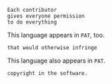     Each contributor
    gives everyone permission
    to do everything

This language appears in `PAT`, too.

    that would otherwise infringe

This language also appears in `PAT`.

    copyright in the software.

